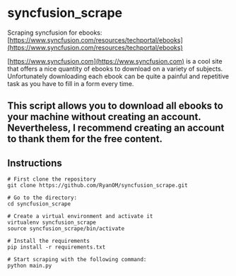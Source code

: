 # syncfusion_scrape

Scraping syncfusion for ebooks: [https://www.syncfusion.com/resources/techportal/ebooks](https://www.syncfusion.com/resources/techportal/ebooks)

[https://www.syncfusion.com](https://www.syncfusion.com) is a cool site that offers a nice quantity of ebooks to download on a variety of subjects. Unfortunately downloading each ebook can be quite a painful and repetitive task as you have to fill in a form every time.

This script allows you to download all ebooks to your machine without creating an account. Nevertheless, I recommend creating an account to thank them for the free content.
---
## Instructions

    # First clone the repository
    git clone https://github.com/RyanOM/syncfusion_scrape.git

    # Go to the directory:
    cd syncfusion_scrape

    # Create a virtual environment and activate it
    virtualenv syncfusion_scrape
    source syncfusion_scrape/bin/activate
    
    # Install the requirements
    pip install -r requirements.txt

    # Start scraping with the following command:
    python main.py
